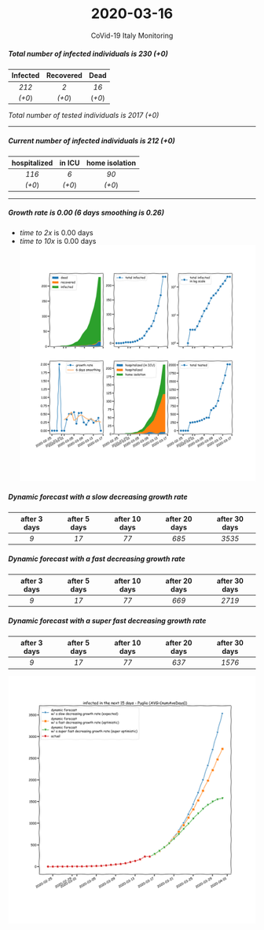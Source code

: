 <div align='center'>

# 2020-03-16
CoVid-19 Italy Monitoring
</div>

##### Total number of infected individuals is 230 (+0)
Infected | Recovered | Dead
:---: | :---: | :---:
*212* | *2* | *16*
*(+0*) | *(+0*) | (*+0*)

*Total number of tested individuals is 2017 (+0)*
***
##### Current number of infected individuals is 212 (+0)
hospitalized | in ICU | home isolation
:---: | :---: | :---:
*116* |*6* |*90*
*(+0*) |*(+0*) |*(+0*)
***
##### Growth rate is 0.00 (6 days smoothing is 0.26)
- *time to 2x* is 0.00 days
- *time to 10x* is 0.00 days
![stats][stats]

##### Dynamic forecast with a slow decreasing growth rate
after 3 days | after 5 days | after 10 days | after 20 days | after 30 days
:---: | :---: | :---: | :---: | :---:
*9* |*17* |*77* |*685* |*3535*
##### Dynamic forecast with a fast decreasing growth rate
after 3 days | after 5 days | after 10 days | after 20 days | after 30 days
:---: | :---: | :---: | :---: | :---:
*9* |*17* |*77* |*669* |*2719*
##### Dynamic forecast with a super fast decreasing growth rate
after 3 days | after 5 days | after 10 days | after 20 days | after 30 days
:---: | :---: | :---: | :---: | :---:
*9* |*17* |*77* |*637* |*1576*


![dynamic_forecast][dynamic_forecast]

[stats]: stats_Puglia.png
[dynamic_forecast]: dynamic_forecast_Puglia.png
